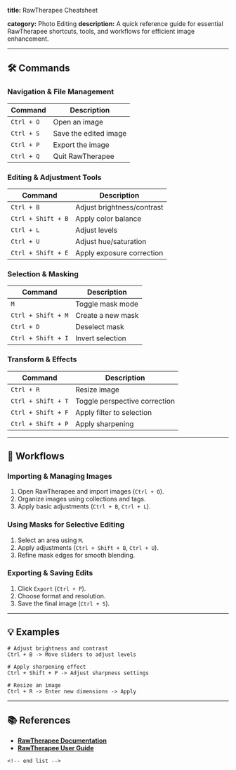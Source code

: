 **title:** RawTherapee Cheatsheet

**category:** Photo Editing
**description:** A quick reference guide for essential RawTherapee shortcuts, tools, and workflows for efficient image enhancement.

---

## 🛠️ Commands

### **Navigation & File Management**

| Command      | Description           |
| ------------ | --------------------- |
| `Ctrl + O` | Open an image         |
| `Ctrl + S` | Save the edited image |
| `Ctrl + P` | Export the image      |
| `Ctrl + Q` | Quit RawTherapee      |

### **Editing & Adjustment Tools**

| Command              | Description                |
| -------------------- | -------------------------- |
| `Ctrl + B`         | Adjust brightness/contrast |
| `Ctrl + Shift + B` | Apply color balance        |
| `Ctrl + L`         | Adjust levels              |
| `Ctrl + U`         | Adjust hue/saturation      |
| `Ctrl + Shift + E` | Apply exposure correction  |

### **Selection & Masking**

| Command              | Description       |
| -------------------- | ----------------- |
| `M`                | Toggle mask mode  |
| `Ctrl + Shift + M` | Create a new mask |
| `Ctrl + D`         | Deselect mask     |
| `Ctrl + Shift + I` | Invert selection  |

### **Transform & Effects**

| Command              | Description                   |
| -------------------- | ----------------------------- |
| `Ctrl + R`         | Resize image                  |
| `Ctrl + Shift + T` | Toggle perspective correction |
| `Ctrl + Shift + F` | Apply filter to selection     |
| `Ctrl + Shift + P` | Apply sharpening              |

---

## 🔄 Workflows

### **Importing & Managing Images**

1. Open RawTherapee and import images (`Ctrl + O`).
2. Organize images using collections and tags.
3. Apply basic adjustments (`Ctrl + B`, `Ctrl + L`).

### **Using Masks for Selective Editing**

1. Select an area using `M`.
2. Apply adjustments (`Ctrl + Shift + B`, `Ctrl + U`).
3. Refine mask edges for smooth blending.

### **Exporting & Saving Edits**

1. Click `Export` (`Ctrl + P`).
2. Choose format and resolution.
3. Save the final image (`Ctrl + S`).

---

## 💡 Examples

```rawtherapee
# Adjust brightness and contrast
Ctrl + B -> Move sliders to adjust levels

# Apply sharpening effect
Ctrl + Shift + P -> Adjust sharpness settings

# Resize an image
Ctrl + R -> Enter new dimensions -> Apply
```

---

## 📚 References

- **[RawTherapee Documentation](https://rawpedia.rawtherapee.com/Getting_Started)**
- **[RawTherapee User Guide](https://rawtherapee.com/2015/03/documentation/)**

```
<!-- end list -->
```
